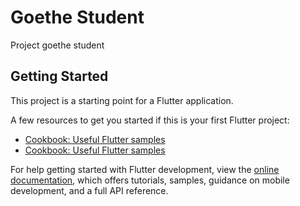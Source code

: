# Goethe Student

Project goethe student

## Getting Started

This project is a starting point for a Flutter application.

A few resources to get you started if this is your first Flutter project:

 
- [Cookbook: Useful Flutter samples]([https://docs.flutter.dev/cookbook](https://play.google.com/store/apps/details?id=blog.biswas.video.goethestudent))
- [Cookbook: Useful Flutter samples](https://docs.flutter.dev/cookbook)

For help getting started with Flutter development, view the
[online documentation](https://docs.flutter.dev/), which offers tutorials,
samples, guidance on mobile development, and a full API reference.
